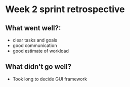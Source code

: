 # Week 2 sprint retrospective

## What went well?:
 - clear tasks and goals
 - good communication
 - good estimate of workload

## What didn't go well?
- Took long to decide GUI framework 

